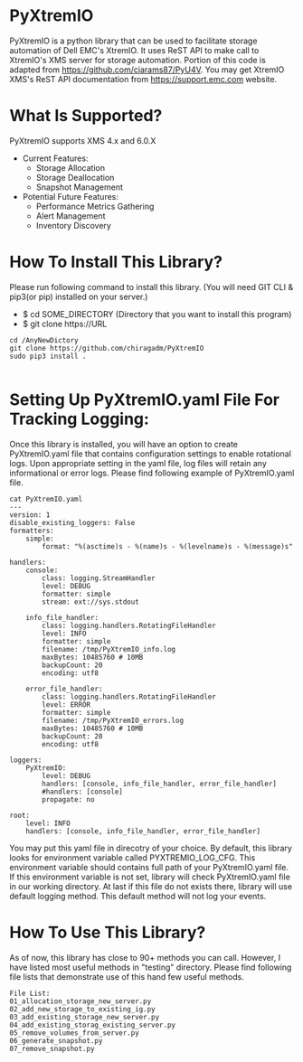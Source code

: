 # PyXtremIO
PyXtremIO is a python library that can be used to facilitate storage automation of Dell EMC's XtremIO. It uses ReST API to make call to XtremIO's XMS server for storage automation. Portion of this code is adapted from https://github.com/ciarams87/PyU4V. You may get XtremIO XMS's ReST API documentation from https://support.emc.com website.  

# What Is Supported?
PyXtremIO supports XMS 4.x and 6.0.X
* Current Features:
  * Storage Allocation
  * Storage Deallocation
  * Snapshot Management
* Potential Future Features:
  * Performance Metrics Gathering
  * Alert Management
  * Inventory Discovery

 
# How To Install This Library?
  Please run following command to install this library. (You will need GIT CLI & pip3(or pip) installed on your server.)
  * $ cd SOME_DIRECTORY (Directory that you want to install this program)
  * $ git clone https://URL
  ```
  cd /AnyNewDictory
  git clone https://github.com/chiragadm/PyXtremIO
  sudo pip3 install .
    
  ```

  # Setting Up PyXtremIO.yaml File For Tracking Logging:
  Once this library is installed, you will have an option to create PyXtremIO.yaml file that contains configuration settings to enable rotational logs. Upon appropriate setting in the yaml file, log files will retain any informational or error logs.
  Please find following example of PyXtremIO.yaml file.
  ```
  cat PyXtremIO.yaml
  ---
  version: 1
  disable_existing_loggers: False
  formatters:
      simple:
          format: "%(asctime)s - %(name)s - %(levelname)s - %(message)s"
  
  handlers:
      console:
          class: logging.StreamHandler
          level: DEBUG
          formatter: simple
          stream: ext://sys.stdout
  
      info_file_handler:
          class: logging.handlers.RotatingFileHandler
          level: INFO
          formatter: simple
          filename: /tmp/PyXtremIO_info.log
          maxBytes: 10485760 # 10MB
          backupCount: 20
          encoding: utf8
  
      error_file_handler:
          class: logging.handlers.RotatingFileHandler
          level: ERROR
          formatter: simple
          filename: /tmp/PyXtremIO_errors.log
          maxBytes: 10485760 # 10MB
          backupCount: 20
          encoding: utf8
  
  loggers:
      PyXtremIO:
          level: DEBUG
          handlers: [console, info_file_handler, error_file_handler]
          #handlers: [console]
          propagate: no
  
  root:
      level: INFO
      handlers: [console, info_file_handler, error_file_handler]  
  ```
  
  You may put this yaml file in direcotry of your choice. By default, this library looks for environment variable called PYXTREMIO_LOG_CFG. 
  This environment variable should contains full path of your PyXtremIO.yaml file. If this environment variable is not set, library will check
  PyXtremIO.yaml file in our working directory. At last if this file do not exists there, library will use default logging method. This default 
  method will not log your events.  
  
# How To Use This Library?
As of now, this library has close to 90+ methods you can call. However, I have listed most useful methods in "testing" directory. 
Please find following file lists that demonstrate use of this hand few useful methods.
```
File List:
01_allocation_storage_new_server.py
02_add_new_storage_to_existing_ig.py
03_add_existing_storage_new_server.py
04_add_existing_storag_existing_server.py
05_remove_volumes_from_server.py
06_generate_snapshot.py
07_remove_snapshot.py

```
  